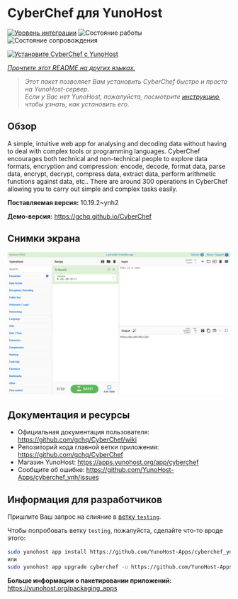 <!--
Важно: этот README был автоматически сгенерирован <https://github.com/YunoHost/apps/tree/master/tools/readme_generator>
Он НЕ ДОЛЖЕН редактироваться вручную.
-->

# CyberChef для YunoHost

[![Уровень интеграции](https://dash.yunohost.org/integration/cyberchef.svg)](https://ci-apps.yunohost.org/ci/apps/cyberchef/) ![Состояние работы](https://ci-apps.yunohost.org/ci/badges/cyberchef.status.svg) ![Состояние сопровождения](https://ci-apps.yunohost.org/ci/badges/cyberchef.maintain.svg)

[![Установите CyberChef с YunoHost](https://install-app.yunohost.org/install-with-yunohost.svg)](https://install-app.yunohost.org/?app=cyberchef)

*[Прочтите этот README на других языках.](./ALL_README.md)*

> *Этот пакет позволяет Вам установить CyberChef быстро и просто на YunoHost-сервер.*  
> *Если у Вас нет YunoHost, пожалуйста, посмотрите [инструкцию](https://yunohost.org/install), чтобы узнать, как установить его.*

## Обзор

A simple, intuitive web app for analysing and decoding data without having to deal with complex tools or programming languages. CyberChef encourages both technical and non-technical people to explore data formats, encryption and compression: encode, decode, format data, parse data, encrypt, decrypt, compress data, extract data, perform arithmetic functions against data, etc.. There are around 300 operations in CyberChef allowing you to carry out simple and complex tasks easily.


**Поставляемая версия:** 10.19.2~ynh2

**Демо-версия:** <https://gchq.github.io/CyberChef>

## Снимки экрана

![Снимок экрана CyberChef](./doc/screenshots/cyberchef_ynh.png)

## Документация и ресурсы

- Официальная документация пользователя: <https://github.com/gchq/CyberChef/wiki>
- Репозиторий кода главной ветки приложения: <https://github.com/gchq/CyberChef>
- Магазин YunoHost: <https://apps.yunohost.org/app/cyberchef>
- Сообщите об ошибке: <https://github.com/YunoHost-Apps/cyberchef_ynh/issues>

## Информация для разработчиков

Пришлите Ваш запрос на слияние в [ветку `testing`](https://github.com/YunoHost-Apps/cyberchef_ynh/tree/testing).

Чтобы попробовать ветку `testing`, пожалуйста, сделайте что-то вроде этого:

```bash
sudo yunohost app install https://github.com/YunoHost-Apps/cyberchef_ynh/tree/testing --debug
или
sudo yunohost app upgrade cyberchef -u https://github.com/YunoHost-Apps/cyberchef_ynh/tree/testing --debug
```

**Больше информации о пакетировании приложений:** <https://yunohost.org/packaging_apps>
